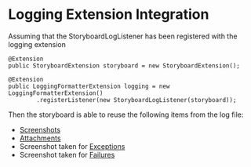 # Logging Extension Integration

Assuming that the StoryboardLogListener has been registered with the logging extension 

    @Extension
    public StoryboardExtension storyboard = new StoryboardExtension();
    
    @Extension
    public LoggingFormatterExtension logging = new LoggingFormatterExtension()
    		.registerListener(new StoryboardLogListener(storyboard));

Then the storyboard is able to reuse the following items from the log file:

* [Screenshots](- "c:assertTrue=screenshot()")  
* [Attachments](- "c:assertTrue=attachment()") 
* Screenshot taken for [Exceptions](- "c:assertTrue=exception()")
* Screenshot taken for [Failures](- "c:assertTrue=failure()")